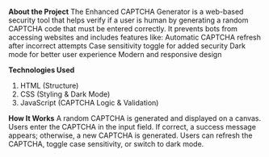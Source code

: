 **About the Project**
The Enhanced CAPTCHA Generator is a web-based security tool that helps verify if a user is human by generating a random CAPTCHA code that must be entered correctly. It prevents bots from accessing websites and includes features like:
Automatic CAPTCHA refresh after incorrect attempts
Case sensitivity toggle for added security
Dark mode for better user experience
Modern and responsive design

**Technologies Used**
1. HTML (Structure)
2. CSS (Styling & Dark Mode)
3. JavaScript (CAPTCHA Logic & Validation)

**How It Works**
A random CAPTCHA is generated and displayed on a canvas.
Users enter the CAPTCHA in the input field.
If correct, a success message appears; otherwise, a new CAPTCHA is generated.
Users can refresh the CAPTCHA, toggle case sensitivity, or switch to dark mode.
